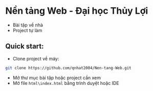 # Nền tảng Web - Đại học Thủy Lợi
- Bài tập về nhà
- Project tự làm

## Quick start:
- Clone project về máy: 
```bash
git clone https://github.com/qnhat2004/Nen-tang-Web.git
```

- Mở thư mục bài tập hoặc project cần xem
- Mở file `html\index.html` bằng trình duyệt hoặc IDE
